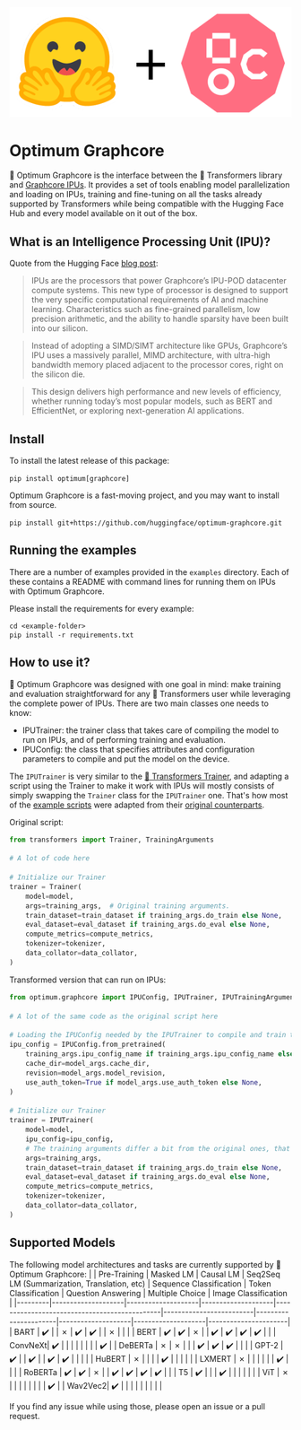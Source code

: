 <p align="center">
    <img src="readme_logo.png" />
</p>

# Optimum Graphcore

🤗 Optimum Graphcore is the interface between the 🤗 Transformers library and [Graphcore IPUs](https://www.graphcore.ai/products/ipu).
It provides a set of tools enabling model parallelization and loading on IPUs, training and fine-tuning on all the tasks already supported by Transformers while being compatible with the Hugging Face Hub and every model available on it out of the box.

## What is an Intelligence Processing Unit (IPU)?
Quote from the Hugging Face [blog post](https://huggingface.co/blog/graphcore#what-is-an-intelligence-processing-unit):
>IPUs are the processors that power Graphcore’s IPU-POD datacenter compute systems. This new type of processor is designed to support the very specific computational requirements of AI and machine learning. Characteristics such as fine-grained parallelism, low precision arithmetic, and the ability to handle sparsity have been built into our silicon.

> Instead of adopting a SIMD/SIMT architecture like GPUs, Graphcore’s IPU uses a massively parallel, MIMD architecture, with ultra-high bandwidth memory placed adjacent to the processor cores, right on the silicon die.

> This design delivers high performance and new levels of efficiency, whether running today’s most popular models, such as BERT and EfficientNet, or exploring next-generation AI applications.

## Install
To install the latest release of this package:

`pip install optimum[graphcore]`

Optimum Graphcore is a fast-moving project, and you may want to install from source.

`pip install git+https://github.com/huggingface/optimum-graphcore.git`


## Running the examples

There are a number of examples provided in the `examples` directory. Each of these contains a README with command lines for running them on IPUs with Optimum Graphcore.

Please install the requirements for every example:

```
cd <example-folder>
pip install -r requirements.txt
```

## How to use it?
🤗 Optimum Graphcore was designed with one goal in mind: make training and evaluation straightforward for any 🤗 Transformers user while leveraging the complete power of IPUs.
There are two main classes one needs to know:
- IPUTrainer: the trainer class that takes care of compiling the model to run on IPUs, and of performing training and evaluation.
- IPUConfig: the class that specifies attributes and configuration parameters to compile and put the model on the device.

The `IPUTrainer` is very similar to the [🤗 Transformers Trainer](https://huggingface.co/docs/transformers/main_classes/trainer), and adapting a script using the Trainer to make it work with IPUs will mostly consists of simply swapping the `Trainer` class for the `IPUTrainer` one. That's how most of the [example scripts](https://github.com/huggingface/optimum-graphcore/tree/main/examples) were adapted from their [original counterparts](https://github.com/huggingface/transformers/tree/master/examples/pytorch).

Original script:
```python
from transformers import Trainer, TrainingArguments

# A lot of code here

# Initialize our Trainer
trainer = Trainer(
    model=model,
    args=training_args,  # Original training arguments.
    train_dataset=train_dataset if training_args.do_train else None,
    eval_dataset=eval_dataset if training_args.do_eval else None,
    compute_metrics=compute_metrics,
    tokenizer=tokenizer,
    data_collator=data_collator,
)
```


Transformed version that can run on IPUs:
```python
from optimum.graphcore import IPUConfig, IPUTrainer, IPUTrainingArguments

# A lot of the same code as the original script here

# Loading the IPUConfig needed by the IPUTrainer to compile and train the model on IPUs
ipu_config = IPUConfig.from_pretrained(
    training_args.ipu_config_name if training_args.ipu_config_name else model_args.model_name_or_path,
    cache_dir=model_args.cache_dir,
    revision=model_args.model_revision,
    use_auth_token=True if model_args.use_auth_token else None,
)

# Initialize our Trainer
trainer = IPUTrainer(
    model=model,
    ipu_config=ipu_config,
    # The training arguments differ a bit from the original ones, that is why we use IPUTrainingArguments
    args=training_args,
    train_dataset=train_dataset if training_args.do_train else None,
    eval_dataset=eval_dataset if training_args.do_eval else None,
    compute_metrics=compute_metrics,
    tokenizer=tokenizer,
    data_collator=data_collator,
)
```

## Supported Models
The following model architectures and tasks are currently supported by 🤗 Optimum Graphcore:
|         | Pre-Training       | Masked LM          | Causal LM          | Seq2Seq LM (Summarization, Translation, etc) | Sequence Classification | Token Classification | Question Answering | Multiple Choice    | Image Classification |
|---------|--------------------|--------------------|--------------------|----------------------------------------------|-------------------------|----------------------|--------------------|--------------------|----------------------|
| BART    | :heavy_check_mark: |                    | ✗                  | :heavy_check_mark:                           | :heavy_check_mark:                       |                      | ✗                  |                    |                      |
| BERT    | :heavy_check_mark: | :heavy_check_mark: | ✗                  |                                              | :heavy_check_mark:      | :heavy_check_mark:   | :heavy_check_mark: | :heavy_check_mark: |                      |
| ConvNeXt| :heavy_check_mark: |                    |                    |                                              |                         |                      |                    |                    | :heavy_check_mark:   |
| DeBERTa | ✗                  | ✗                  |                    |                                              | :heavy_check_mark:      | :heavy_check_mark:   | :heavy_check_mark: |                    |                      |
| GPT-2   | :heavy_check_mark: |                    | :heavy_check_mark: |                                              | :heavy_check_mark:      | :heavy_check_mark:   |                    |                    |                      |
| HuBERT  | ✗                  |                    |                    |                                              | :heavy_check_mark:      |                      |                    |                    |                      |
| LXMERT  | ✗                  |                    |                    |                                              |                         |                      | :heavy_check_mark: |                    |                      |
| RoBERTa | :heavy_check_mark: | :heavy_check_mark: | ✗                  |                                              | :heavy_check_mark:      | :heavy_check_mark:   | :heavy_check_mark: | :heavy_check_mark: |                      |
| T5      | :heavy_check_mark: |                    |                    | :heavy_check_mark:                           |                         |                      |                    |                    |                      |
| ViT     | ✗                  |                    |                    |                                              |                         |                      |                    |                    | :heavy_check_mark:   |
| Wav2Vec2| :heavy_check_mark: |                    |                    |                                              |                         |                      |                    |                    |                      |

If you find any issue while using those, please open an issue or a pull request.
